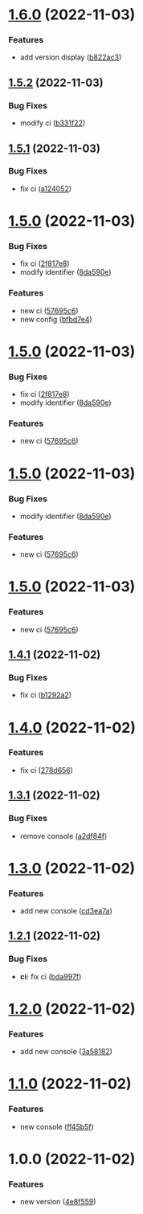 # [1.6.0](https://github.com/lzjyzq2/learn-use-workflow/compare/v1.5.2...v1.6.0) (2022-11-03)


### Features

* add version display ([b822ac3](https://github.com/lzjyzq2/learn-use-workflow/commit/b822ac345e8eb5013f58211fe8681a21aaf62bc3))

## [1.5.2](https://github.com/lzjyzq2/learn-use-workflow/compare/v1.5.1...v1.5.2) (2022-11-03)


### Bug Fixes

* modify ci ([b331f22](https://github.com/lzjyzq2/learn-use-workflow/commit/b331f2216fd43d224d14fe247db5e985f209384d))

## [1.5.1](https://github.com/lzjyzq2/learn-use-workflow/compare/v1.5.0...v1.5.1) (2022-11-03)


### Bug Fixes

* fix ci ([a124052](https://github.com/lzjyzq2/learn-use-workflow/commit/a124052b15819ef9db1ab6f9dac93d5e03fae235))

# [1.5.0](https://github.com/lzjyzq2/learn-use-workflow/compare/v1.4.1...v1.5.0) (2022-11-03)


### Bug Fixes

* fix ci ([2f817e8](https://github.com/lzjyzq2/learn-use-workflow/commit/2f817e85dea5b2ab8e91c510e3e341275d50bb7e))
* modify identifier ([8da590e](https://github.com/lzjyzq2/learn-use-workflow/commit/8da590e22842b4c4c78fb7268ba69bb5a87634ce))


### Features

* new ci ([57695c6](https://github.com/lzjyzq2/learn-use-workflow/commit/57695c667136845ddb3bc524ca3d8e09e9c9f3df))
* new config ([bfbd7e4](https://github.com/lzjyzq2/learn-use-workflow/commit/bfbd7e4a2672b71f25f8f4cb4c5b2d52d88809f5))

# [1.5.0](https://github.com/lzjyzq2/learn-use-workflow/compare/v1.4.1...v1.5.0) (2022-11-03)


### Bug Fixes

* fix ci ([2f817e8](https://github.com/lzjyzq2/learn-use-workflow/commit/2f817e85dea5b2ab8e91c510e3e341275d50bb7e))
* modify identifier ([8da590e](https://github.com/lzjyzq2/learn-use-workflow/commit/8da590e22842b4c4c78fb7268ba69bb5a87634ce))


### Features

* new ci ([57695c6](https://github.com/lzjyzq2/learn-use-workflow/commit/57695c667136845ddb3bc524ca3d8e09e9c9f3df))

# [1.5.0](https://github.com/lzjyzq2/learn-use-workflow/compare/v1.4.1...v1.5.0) (2022-11-03)


### Bug Fixes

* modify identifier ([8da590e](https://github.com/lzjyzq2/learn-use-workflow/commit/8da590e22842b4c4c78fb7268ba69bb5a87634ce))


### Features

* new ci ([57695c6](https://github.com/lzjyzq2/learn-use-workflow/commit/57695c667136845ddb3bc524ca3d8e09e9c9f3df))

# [1.5.0](https://github.com/lzjyzq2/learn-use-workflow/compare/v1.4.1...v1.5.0) (2022-11-03)


### Features

* new ci ([57695c6](https://github.com/lzjyzq2/learn-use-workflow/commit/57695c667136845ddb3bc524ca3d8e09e9c9f3df))

## [1.4.1](https://github.com/lzjyzq2/learn-use-workflow/compare/v1.4.0...v1.4.1) (2022-11-02)


### Bug Fixes

* fix ci ([b1292a2](https://github.com/lzjyzq2/learn-use-workflow/commit/b1292a20930bdc95271337ce6f6c656767817192))

# [1.4.0](https://github.com/lzjyzq2/learn-use-workflow/compare/v1.3.1...v1.4.0) (2022-11-02)


### Features

* fix ci ([278d656](https://github.com/lzjyzq2/learn-use-workflow/commit/278d656d2dcdbafbe1d856188593b7d78bf38d4c))

## [1.3.1](https://github.com/lzjyzq2/learn-use-workflow/compare/v1.3.0...v1.3.1) (2022-11-02)


### Bug Fixes

* remove console ([a2df84f](https://github.com/lzjyzq2/learn-use-workflow/commit/a2df84f355ffd97b0950322e5ddd85e0a0a0a8b3))

# [1.3.0](https://github.com/lzjyzq2/learn-use-workflow/compare/v1.2.1...v1.3.0) (2022-11-02)


### Features

* add new console ([cd3ea7a](https://github.com/lzjyzq2/learn-use-workflow/commit/cd3ea7abc2b6e3ccd80dc4b57d2414e7df7581c5))

## [1.2.1](https://github.com/lzjyzq2/learn-use-workflow/compare/v1.2.0...v1.2.1) (2022-11-02)


### Bug Fixes

* **ci:** fix ci ([bda997f](https://github.com/lzjyzq2/learn-use-workflow/commit/bda997fc9cd0a1141f2e4639f28580cc70544cdf))

# [1.2.0](https://github.com/lzjyzq2/learn-use-workflow/compare/v1.1.0...v1.2.0) (2022-11-02)


### Features

* add new console ([3a58182](https://github.com/lzjyzq2/learn-use-workflow/commit/3a58182321fdc67337ea9293c04ef8f15a3bbebf))

# [1.1.0](https://github.com/lzjyzq2/learn-use-workflow/compare/v1.0.0...v1.1.0) (2022-11-02)


### Features

* new console ([ff45b5f](https://github.com/lzjyzq2/learn-use-workflow/commit/ff45b5f5b7191c0ada9bd4da3a86a6ecc922851c))

# 1.0.0 (2022-11-02)


### Features

* new version ([4e8f559](https://github.com/lzjyzq2/learn-use-workflow/commit/4e8f559bc78e25b1a272616d64243bd715f97b47))
